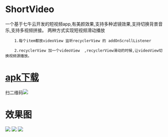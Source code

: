 # ShortVideo

一个基于七牛云开发的短视频app,有美颜效果,支持多种滤镜效果,支持切换背景音乐,支持多视频拼接。
两种方式实现短视频滑动播放

        1.每个item都放videoView 监听recyclerView 的 addOnScrollListener

        2.recyclerView 加一个videoView  ,recyclerView滑动的时候,让videoView切换视频源播放。

# [apk下载](https://fir.im/gmh8)

扫二维码![](https://github.com/lgshuo/ShortVideo/blob/master/pic/record.gif)



# 效果图
![](https://github.com/lgshuo/ShortVideo/blob/master/pic/record.gif)
![](https://github.com/lgshuo/ShortVideo/blob/master/pic/play1.gif)
![](https://github.com/lgshuo/ShortVideo/blob/master/pic/play2.gif)
